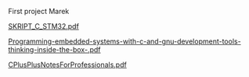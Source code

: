 First project Marek 

[SKRIPT_C_STM32.pdf](https://github.com/MarekKud/Test/files/15181676/SKRIPT_C_STM32.pdf)

[Programming-embedded-systems-with-c-and-gnu-development-tools-thinking-inside-the-box-.pdf](https://github.com/MarekKud/Test/files/15181677/Programming-embedded-systems-with-c-and-gnu-development-tools-thinking-inside-the-box-.pdf)

[CPlusPlusNotesForProfessionals.pdf](https://github.com/MarekKud/Test/files/15181683/CPlusPlusNotesForProfessionals.pdf)
